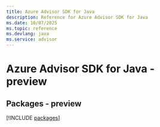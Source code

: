 ```yaml
---
title: Azure Advisor SDK for Java
description: Reference for Azure Advisor SDK for Java
ms.date: 10/07/2025
ms.topic: reference
ms.devlang: java
ms.service: advisor
---
```

# Azure Advisor SDK for Java - preview
## Packages - preview
[!INCLUDE [packages](advisor-index.md)]